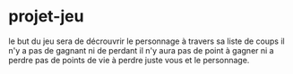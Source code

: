 # projet-jeu
le but du jeu sera de décrouvrir le personnage à travers sa liste de coups
il n'y a pas de gagnant ni de perdant
il n'y aura pas de point à gagner ni a perdre
pas de points de vie à perdre
juste vous et le personnage.

